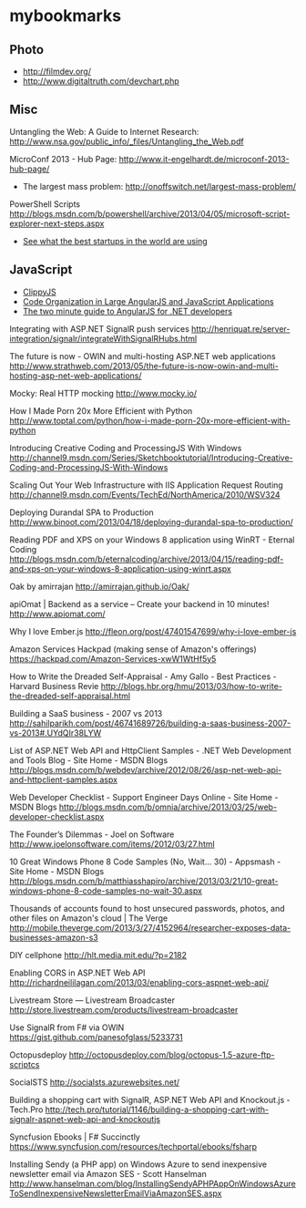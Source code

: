 mybookmarks
===========



Photo
------

- http://filmdev.org/
- http://www.digitaltruth.com/devchart.php

Misc
----

Untangling the Web: A Guide to Internet Research: http://www.nsa.gov/public_info/_files/Untangling_the_Web.pdf

MicroConf 2013 - Hub Page: http://www.it-engelhardt.de/microconf-2013-hub-page/



- The largest mass problem: http://onoffswitch.net/largest-mass-problem/

PowerShell Scripts
http://blogs.msdn.com/b/powershell/archive/2013/04/05/microsoft-script-explorer-next-steps.aspx

- [See what the best startups in the world are using](http://leanstack.io/cloudstacks/)

JavaScript
----------

- [ClippyJS](https://www.smore.com/clippy-js)
- [Code Organization in Large AngularJS and JavaScript Applications](http://cliffmeyers.com/blog/2013/4/21/code-organization-angularjs-javascript)
- [The two minute guide to AngularJS for .NET developers](http://henriquat.re/intro/angular/angularjsForDotNetDevelopers.html)

Integrating with ASP.NET SignalR push services
http://henriquat.re/server-integration/signalr/integrateWithSignalRHubs.html

The future is now - OWIN and multi-hosting ASP.NET web applications
http://www.strathweb.com/2013/05/the-future-is-now-owin-and-multi-hosting-asp-net-web-applications/

Mocky: Real HTTP mocking
http://www.mocky.io/

How I Made Porn 20x More Efficient with Python
http://www.toptal.com/python/how-i-made-porn-20x-more-efficient-with-python

Introducing Creative Coding and ProcessingJS With Windows
http://channel9.msdn.com/Series/Sketchbooktutorial/Introducing-Creative-Coding-and-ProcessingJS-With-Windows

Scaling Out Your Web Infrastructure with IIS Application Request Routing
http://channel9.msdn.com/Events/TechEd/NorthAmerica/2010/WSV324

Deploying Durandal SPA to Production
http://www.binoot.com/2013/04/18/deploying-durandal-spa-to-production/

Reading PDF and XPS on your Windows 8 application using WinRT - Eternal Coding
http://blogs.msdn.com/b/eternalcoding/archive/2013/04/15/reading-pdf-and-xps-on-your-windows-8-application-using-winrt.aspx

Oak by amirrajan
http://amirrajan.github.io/Oak/

apiOmat | Backend as a service – Create your backend in 10 minutes!
http://www.apiomat.com/

Why I love Ember.js 
http://fleon.org/post/47401547699/why-i-love-ember-js

Amazon Services Hackpad (making sense of Amazon's offerings) 
https://hackpad.com/Amazon-Services-xwW1WtHf5y5


How to Write the Dreaded Self-Appraisal - Amy Gallo - Best Practices - Harvard Business Revie
http://blogs.hbr.org/hmu/2013/03/how-to-write-the-dreaded-self-appraisal.html

Building a SaaS business - 2007 vs 2013
http://sahilparikh.com/post/46741689726/building-a-saas-business-2007-vs-2013#.UYdQIr38LYW

List of ASP.NET Web API and HttpClient Samples - .NET Web Development and Tools Blog - Site Home - MSDN Blogs
http://blogs.msdn.com/b/webdev/archive/2012/08/26/asp-net-web-api-and-httpclient-samples.aspx

Web Developer Checklist - Support Engineer Days Online - Site Home - MSDN Blogs
http://blogs.msdn.com/b/omnia/archive/2013/03/25/web-developer-checklist.aspx

The Founder’s Dilemmas - Joel on Software
http://www.joelonsoftware.com/items/2012/03/27.html

10 Great Windows Phone 8 Code Samples (No, Wait… 30) - Appsmash - Site Home - MSDN Blogs
http://blogs.msdn.com/b/matthiasshapiro/archive/2013/03/21/10-great-windows-phone-8-code-samples-no-wait-30.aspx

Thousands of accounts found to host unsecured passwords, photos, and other files on Amazon's cloud | The Verge
http://mobile.theverge.com/2013/3/27/4152964/researcher-exposes-data-businesses-amazon-s3

DIY cellphone
http://hlt.media.mit.edu/?p=2182

Enabling CORS in ASP.NET Web API
http://richardneililagan.com/2013/03/enabling-cors-aspnet-web-api/

Livestream Store — Livestream Broadcaster
http://store.livestream.com/products/livestream-broadcaster

Use SignalR from F# via OWIN
https://gist.github.com/panesofglass/5233731

Octopusdeploy
http://octopusdeploy.com/blog/octopus-1.5-azure-ftp-scriptcs

SocialSTS
http://socialsts.azurewebsites.net/

Building a shopping cart with SignalR, ASP.NET Web API and Knockout.js - Tech.Pro
http://tech.pro/tutorial/1146/building-a-shopping-cart-with-signalr-aspnet-web-api-and-knockoutjs

Syncfusion Ebooks | F# Succinctly
https://www.syncfusion.com/resources/techportal/ebooks/fsharp

Installing Sendy (a PHP app) on Windows Azure to send inexpensive newsletter email via Amazon SES - Scott Hanselman
http://www.hanselman.com/blog/InstallingSendyAPHPAppOnWindowsAzureToSendInexpensiveNewsletterEmailViaAmazonSES.aspx



